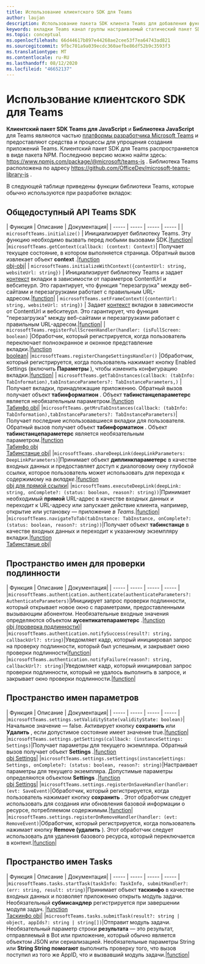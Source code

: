 ```yaml
---
title: Использование клиентского SDK для Teams
author: laujan
description: Использование пакета SDK клиента Teams для добавления функциональных возможностей, поддерживающих Teams, на пользовательские вкладки
keywords: вкладки Teams канал группы настраиваемый статический пакет SDK JavaScript персональный
ms.topic: conceptual
ms.openlocfilehash: 66d44617b897e44268ae2cee53f7ea64743ad821
ms.sourcegitcommit: 9fbc701a9a039ecdc360aefbe86df52b9c3593f3
ms.translationtype: MT
ms.contentlocale: ru-RU
ms.lasthandoff: 08/12/2020
ms.locfileid: "46652137"
---
```

# <a name="using-the-teams-client-sdk"></a>Использование клиентского SDK для Teams

**Клиентский пакет SDK Teams для JavaScript** и **Библиотека JavaScript** для Teams являются частью [платформы разработчика Microsoft Teams](https://msdn.microsoft.com/microsoft-teams) и предоставляют средства и процессы для упрощения создания приложений Teams. Клиентский пакет SDK для Teams распространяется в виде пакета NPM. Последнюю версию можно найти здесь: <https://www.npmjs.com/package/@microsoft/teams-js> . Библиотека Teams расположена по адресу <https://github.com/OfficeDev/microsoft-teams-library-js> .

В следующей таблице приведены функции библиотеки Teams, которые обычно используются при разработке вкладок:

## <a name="teams-sdk-public-api"></a>Общедоступный API Teams SDK 

| Функция  | Описание          | Документация|
| -----     | -----     | -----    | -----        |
| `microsoftTeams.initialize()` | Инициализирует библиотеку Teams. Эту функцию необходимо вызвать перед любыми вызовами SDK.|[function](/javascript/api/@microsoft/teams-js/microsoftteams?view=msteams-client-js-latest#initialize-any-)|
|`microsoftTeams.getContext(callback: (context: Context)`| Получает текущее состояние, в котором выполняется страница. Обратный вызов извлекает объект **context** .|[function](/javascript/api/@microsoft/teams-js/microsoftteams?view=msteams-client-js-latest#getcontext--context--context-----void-)<br/>[obj-obj](/javascript/api/@microsoft/teams-js/microsoftteams.context?view=msteams-client-js-latest)|
| `microsoftTeams.initializeWithContext({contentUrl: string, websiteUrl: string})` | Инициализирует библиотеку Teams и задает [контекст](/javascript/api/@microsoft/teams-js/microsoftteams.framecontext?view=msteams-client-js-latest) вкладки в зависимости от параметров ContentUrl и вебситеурл. Это гарантирует, что функция "перезагрузка" между веб-сайтами и перезагрузками работает с правильным URL-адресом.|[function](/javascript/api/@microsoft/teams-js/microsoftteams?view=msteams-client-js-latest#initializewithframecontext-framecontext--------void--string---)|
| `microsoftTeams.setFrameContext({contentUrl: string, websiteUrl: string})` | Задает [контекст](/javascript/api/@microsoft/teams-js/microsoftteams.framecontext?view=msteams-client-js-latest) вкладки в зависимости от ContentUrl и вебситеурл. Это гарантирует, что функция "перезагрузка" между веб-сайтами и перезагрузками работает с правильным URL-адресом.|[function](/javascript/api/@microsoft/teams-js/microsoftteams?view=msteams-client-js-latest#setframecontext-framecontext-)|
| `microsoftTeams.registerFullScreenHandler(handler: (isFullScreen: boolean)` |Обработчик, который регистрируется, когда пользователь переключает полноэкранное и оконное представление вкладки.|[function](/javascript/api/@microsoft/teams-js/microsoftteams?view=msteams-client-js-latest#registerfullscreenhandler--isfullscreen--boolean-----void-)<br/>[boolean](/javascript/api/@microsoft/teams-js/microsoftteams.context?view=msteams-client-js-latest#isfullscreen)|
|`microsoftTeams.registerChangeSettingsHandler()` |Обработчик, который регистрируется, когда пользователь нажимает кнопку Enabled Settings (включить **Параметры** ), чтобы изменить конфигурацию вкладки.|[function](/javascript/api/@microsoft/teams-js/microsoftteams?view=msteams-client-js-latest#registerchangesettingshandler-------void-)|
| `microsoftTeams.getTabInstances(callback: (tabInfo: TabInformation),tabInstanceParameters?: TabInstanceParameters,)` |Получает вкладки, принадлежащие приложению. Обратный вызов получает объект **табинформатион** . Объект **табинстанцепараметерс** является необязательным параметром.|[function](/javascript/api/@microsoft/teams-js/microsoftteams?view=msteams-client-js-latest#gettabinstances--tabinfo--tabinformation-----void--tabinstanceparameters-)<br/>[Табинфо obj](/javascript/api/@microsoft/teams-js/microsoftteams.tabinformation?view=msteams-client-js-latest)|
|`microsoftTeams.getMruTabInstances(callback: (tabInfo: TabInformation),tabInstanceParameters?: TabInstanceParameters)`|Получает последние использовавшиеся вкладки для пользователя. Обратный вызов получает объект **табинформатион** . Объект **табинстанцепараметерс** является необязательным параметром.|[function](/javascript/api/@microsoft/teams-js/microsoftteams?view=msteams-client-js-latest#getmrutabinstances--tabinfo--tabinformation-----void--tabinstanceparameters-)<br/>[Табинфо obj](/javascript/api/@microsoft/teams-js/microsoftteams.teaminformation?view=msteams-client-js-latest)<br/>[Табинстанце obj](/javascript/api/@microsoft/teams-js/microsoftteams.tabinstanceparameters?view=msteams-client-js-latest)|
|`microsoftTeams.shareDeepLink(deepLinkParameters: DeepLinkParameters)`|Принимает объект **диплинкпараметерс** в качестве входных данных и предоставляет доступ к диалоговому окну глубокой ссылки, которое пользователь может использовать для перехода к содержимому на *вкладке*.|[function](/javascript/api/@microsoft/teams-js/microsoftteams?view=msteams-client-js-latest#sharedeeplink-deeplinkparameters-)<br/>[obj для прямой ссылки](/javascript/api/@microsoft/teams-js/microsoftteams.deeplinkparameters?view=msteams-client-js-latest)|
|`microsoftTeams.executeDeepLink(deepLink: string, onComplete?: (status: boolean, reason?: string))`|Принимает необходимый **прямой** URL-адрес в качестве входных данных и переходит к URL-адресу или запускает действие клиента, например, открытие или установку — приложение *в Teams*.|[function](/javascript/api/@microsoft/teams-js/microsoftteams?view=msteams-client-js-latest#executedeeplink-string---status--boolean--reason---string-----void-)|
|`microsoftTeams.navigateToTab(tabInstance: TabInstance, onComplete?: (status: boolean, reason?: string))`|Получает объект **табинстанце** в качестве входных данных и переходит к указанному экземпляру вкладки.|[function](/javascript/api/@microsoft/teams-js/microsoftteams?view=msteams-client-js-latest#navigatetotab-tabinstance-)<br/>[Табинстанце obj](/javascript/api/@microsoft/teams-js/microsoftteams.tabinstance?view=msteams-client-js-latest)|

## <a name="authentication-namespace"></a>Пространство имен для проверки подлинности

| Функция  | Описание          | Документация|
| -----     | -----     | -----    | -----        |
|`microsoftTeams.authentication.authenticate(authenticateParameters?: AuthenticateParameters)`|Инициирует запрос проверки подлинности, который открывает новое окно с параметрами, предоставленными вызывающим абонентом. Необязательные входные значения определяются объектом **аусентикатепараметерс** .|[function](/javascript/api/@microsoft/teams-js/microsoftteams.authentication?view=msteams-client-js-latest#authenticate-authenticateparameters-)<br/>[obj (проверка подлинности)](/javascript/api/@microsoft/teams-js/microsoftteams.authentication.authenticateparameters?view=msteams-client-js-latest)|
|`microsoftTeams.authentication.notifySuccess(result?: string, callbackUrl?: string)`|Уведомляет кадр, который инициировал запрос на проверку подлинности, который был успешным, и закрывает окно проверки подлинности|[function](/javascript/api/@microsoft/teams-js/microsoftteams.authentication?view=msteams-client-js-latest#notifysuccess-string--string-)|
|`microsoftTeams.authentication.notifyFailure(reason?: string, callbackUrl?: string)`|Уведомляет кадр, который инициировал запрос проверки подлинности, который не удалось выполнить в запросе, и закрывает окно проверки подлинности.|[function](/javascript/api/@microsoft/teams-js/microsoftteams.authentication?view=msteams-client-js-latest#notifyfailure-string--string-)|

## <a name="settings-namespace"></a>Пространство имен параметров

| Функция  | Описание          | Документация|
| -----     | -----     | -----    | -----        |
|`microsoftTeams.settings.setValidityState(validityState: boolean)`|Начальное значение — false. Активирует кнопку **сохранить** или **Удалить** , если допустимое состояние имеет значение true.|[function](/javascript/api/@microsoft/teams-js/microsoftteams.settings?view=msteams-client-js-latest#setvaliditystate-boolean-)|
|`microsoftTeams.settings.getSettings(callback: (instanceSettings: Settings)`|Получает параметры для текущего экземпляра. Обратный вызов получает объект **Settings** .|[function](/javascript/api/@microsoft/teams-js/microsoftteams.settings?view=msteams-client-js-latest#getsettings--instancesettings--settings-----void-)<br/>[obj Settings](/javascript/api/@microsoft/teams-js/microsoftteams.settings.settings?view=msteams-client-js-latest)|
|`microsoftTeams.settings.setSettings(instanceSettings: Settings, onComplete?: (status: boolean, reason?: string)`|Настраивает параметры для текущего экземпляра. Допустимые параметры определяются объектом **Settings** .|[function](/javascript/api/@microsoft/teams-js/microsoftteams.settings?view=msteams-client-js-latest#setsettings-settings-)<br/>[obj Settings](/javascript/api/@microsoft/teams-js/microsoftteams.settings.settings?view=msteams-client-js-latest)|
|`microsoftTeams.settings.registerOnSaveHandler(handler: (evt: SaveEvent)`|Обработчик, который регистрируется, когда пользователь нажимает кнопку **сохранить** . Этот обработчик следует использовать для создания или обновления базовой информации о ресурсе, потребляемом содержимым.|[function](/javascript/api/@microsoft/teams-js/microsoftteams.settings?view=msteams-client-js-latest#registeronsavehandler--evt--saveevent-----void-)|
|`microsoftTeams.settings.registerOnRemoveHandler(handler: (evt: RemoveEvent)`|Обработчик, который регистрируется, когда пользователь нажимает кнопку **Remove (удалить** ). Этот обработчик следует использовать для удаления базового ресурса, который переключается в контент.|[function](/javascript/api/@microsoft/teams-js/microsoftteams.settings?view=msteams-client-js-latest#registeronremovehandler--evt--removeevent-----void-)|

## <a name="tasks-namespace"></a>Пространство имен Tasks

| Функция  | Описание          | Документация|
| -----     | -----     | -----    | -----        |
|`microsoftTeams.tasks.startTask(taskInfo: TaskInfo, submitHandler?: (err: string, result: string)`|Принимает объект **таскинфо** в качестве входных данных и позволяет приложению открыть модуль задачи. Необязательный **субмисандлер** регистрируется при завершении модуля задач. |[function](/javascript/api/@microsoft/teams-js/microsoftteams.tasks?view=msteams-client-js-latest#starttask-taskinfo---err--string--result--string-----void-)<br/>[Таскинфо obj](/javascript/api/@microsoft/teams-js/microsoftteams.taskinfo?view=msteams-client-js-latest)|
|`microsoftTeams.tasks.submitTask(result?: string | object, appIds?: string | string[])`|Отправит модуль задачи. Необязательный параметр строки **результата** — это результат, отправляемый в Bot или приложение, который обычно является объектом JSON или сериализацией. Необязательные параметры String или **String String помогают** выполнить проверку того, что вызов поступил из того же AppID, что и вызвавший модуль задачи.|[function](/javascript/api/@microsoft/teams-js/microsoftteams.tasks?view=msteams-client-js-latest#submittask-string---object--string---string---)|